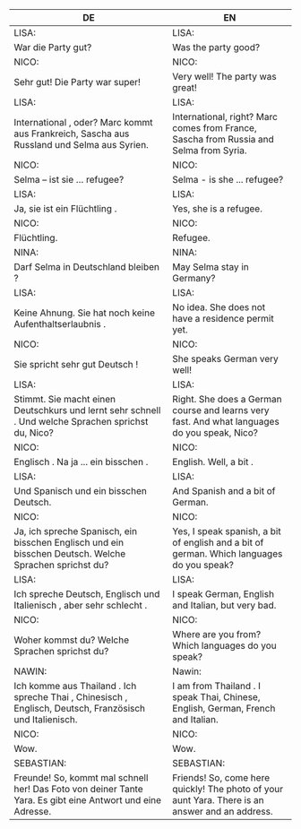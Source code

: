 |DE|EN|
|---|---|
|LISA:|LISA:|
|War die Party gut?|Was the party good?|
|NICO:|NICO:|
|Sehr gut! Die Party war super!|Very well! The party was great!|
|LISA:|LISA:|
|International , oder? Marc kommt aus Frankreich, Sascha aus Russland und Selma aus Syrien.|International, right? Marc comes from France, Sascha from Russia and Selma from Syria.|
|NICO:|NICO:|
|Selma – ist sie … refugee?|Selma - is she ... refugee?|
|LISA:|LISA:|
|Ja, sie ist ein Flüchtling .|Yes, she is a refugee.|
|NICO:|NICO:|
|Flüchtling.|Refugee.|
|NINA:|NINA:|
|Darf Selma in Deutschland bleiben ?|May Selma stay in Germany?|
|LISA:|LISA:|
|Keine Ahnung. Sie hat noch keine Aufenthaltserlaubnis .|No idea. She does not have a residence permit yet.|
|NICO:|NICO:|
|Sie spricht sehr gut Deutsch !|She speaks German very well!|
|LISA:|LISA:|
|Stimmt. Sie macht einen Deutschkurs und lernt sehr schnell . Und welche Sprachen sprichst du, Nico?|Right. She does a German course and learns very fast. And what languages do you speak, Nico?|
|NICO:|NICO:|
|Englisch . Na ja ... ein bisschen .|English. Well, a bit .|
|LISA:|LISA:|
|Und Spanisch und ein bisschen Deutsch.|And Spanish and a bit of German.|
|NICO:|NICO:|
|Ja, ich spreche Spanisch, ein bisschen Englisch und ein bisschen Deutsch. Welche Sprachen sprichst du? |Yes, I speak spanish, a bit of english and a bit of german. Which languages do you speak?|
|LISA:|LISA:|
|Ich spreche Deutsch, Englisch und Italienisch , aber sehr schlecht .|I speak German, English and Italian, but very bad.|
|NICO:|NICO:|
|Woher kommst du? Welche Sprachen sprichst du?|Where are you from? Which languages do you speak?|
|NAWIN:|Nawin:|
|Ich komme aus Thailand . Ich spreche Thai , Chinesisch , Englisch, Deutsch, Französisch und Italienisch.|I am from Thailand . I speak Thai, Chinese, English, German, French and Italian.|
|NICO:|NICO:|
|Wow.|Wow.|
|SEBASTIAN:|SEBASTIAN:|
|Freunde! So, kommt mal schnell her! Das Foto von deiner Tante Yara. Es gibt eine Antwort und eine Adresse.|Friends! So, come here quickly! The photo of your aunt Yara. There is an answer and an address.|
